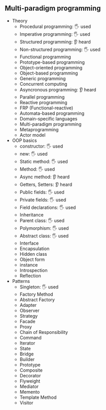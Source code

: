 ## Multi-paradigm programming

- Theory
  - Procedural programming: 🖐️ used
  - Imperative programming: 🖐️ used
  - Structured programming: 👂 heard
  - Non-structured programming: 🖐️ used
  - Functional programming
  - Prototype-based programming
  - Object-oriented programming
  - Object-based programming
  - Generic programming
  - Concurrent computing
  - Asyncronous programming: 👂 heard
  - Parallel programming
  - Reactive programming
  - FRP (Functional-reactive)
  - Automata-based programming
  - Domain-specific languages
  - Multi-paradigm programming
  - Metaprogramming
  - Actor model
- OOP basics
  - constructor: 🖐️ used
  - new: 🖐️ used
  - Static method: 🖐️ used
  - Method: 🖐️ used
  - Async method: 👂 heard
  - Getters, Setters: 👂 heard
  - Public fields: 🖐️ used
  - Private fields: 🖐️ used
  - Field declarations: 🖐️ used
  - Inheritance
  - Parent class: 🖐️ used
  - Polymorphism: 🖐️ used
  - Abstract class: 🖐️ used
  - Interface
  - Encapsulation
  - Hidden class
  - Object form
  - instance
  - Introspection
  - Reflection
- Patterns
  - Singleton: 🖐️ used
  - Factory Method
  - Abstract Factory
  - Adapter
  - Observer
  - Strategy
  - Facade
  - Proxy
  - Chain of Responsibility
  - Command
  - Iterator
  - State
  - Bridge
  - Builder
  - Prototype
  - Composite
  - Decorator
  - Flyweight
  - Mediator
  - Memento
  - Template Method
  - Visitor
